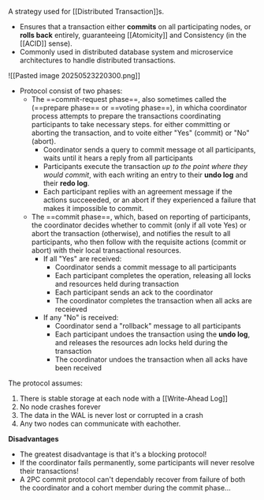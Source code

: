 

A strategy used for [[Distributed Transaction]]s.
- Ensures that a transaction either **commits** on all participating nodes, or **rolls back** entirely, guaranteeing [[Atomicity]] and Consistency (in the [[ACID]] sense). 
- Commonly used in distributed database system and microservice architectures to handle distributed transactions.

![[Pasted image 20250523220300.png]]


- Protocol consist of two phases:
	- The ==commit-request phase==, also sometimes called the (==prepare phase== or ==voting phase==), in whicha coordinator process attempts to prepare the transactions coordinating participants to take necessary steps. for either committing or aborting the transaction, and to voite either "Yes" (commit) or "No" (abort).
		- Coordinator sends a query to commit message ot all participants, waits until it hears a reply from all participants
		- Participants execute the transaction *up to the point where they would commit*, with each writing an entry to their **undo log** and their **redo log**.
		- Each participant replies with an agreement message if the actions succeeeded, or an abort if they experienced a failure that makes it impossible to commit.
	- The ==commit phase==, which, based on reporting of participants, the coordinator decides whether to commit (only if all vote Yes) or abort the transaction (otherwise), and notifies the result to all participants, who then follow with the requisite actions (commit or abort) with their local transactional resources.
		- If all "Yes" are received:
			- Coordinator sends a commit message to all participants
			- Each participant completes the operation, releasing all locks and resources held during transaction
			- Each participant sends an ack to the coordinator
			- The coordinator completes the transaction when all acks are receieved
		- If any "No" is received:
			- Coordinator send a "rollback" message to all participants
			- Each participant undoes the transaction using the **undo log**, and releases the resources adn locks held during the transaction
			- The coordinator undoes the transaction when all acks have been received

The protocol assumes:
1. There is stable storage at each node with a [[Write-Ahead Log]]
2. No node crashes forever
3. The data in the WAL is never lost or corrupted in a crash
4. Any two nodes can communicate with eachother.


**Disadvantages**
- The greatest disadvantage is that it's a blocking protocol!
- If the coordinator fails permanently, some participants will never resolve their transactions! 
- A 2PC commit protocol can't dependably recover from failure of both the coordinator and a cohort member during the commit phase...